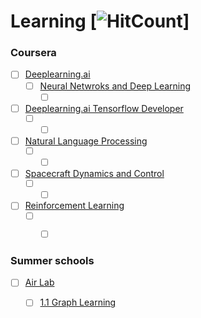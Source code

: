 # Learning [![HitCount](http://hits.dwyl.com/osaidz/Learning.svg)]

### Coursera 

- [ ] [Deeplearning.ai](https://www.deeplearning.ai)
	- [ ] [Neural Netwroks and Deep Learning](https://www.coursera.org/learn/neural-networks-deep-learning)
	  - [ ] []()  

- [ ] [Deeplearning.ai Tensorflow Developer](https://www.deeplearning.ai)
	- [ ] []()
	  - [ ] []()  
    
- [ ] [Natural Language Processing](https://www.deeplearning.ai)
	- [ ] []()
	  - [ ] []()  

- [ ] [Spacecraft Dynamics and Control]()
	- [ ] []()
	  - [ ] []()  
    
- [ ] [Reinforcement Learning]()
	- [ ] []()
	  - [ ] []()  


### Summer schools
- [ ] [Air Lab](https://theairlab.org/summer2020/)
	- [ ] [1.1 Graph Learning](https://theairlab.org/summer2020/#1.1) 
	
